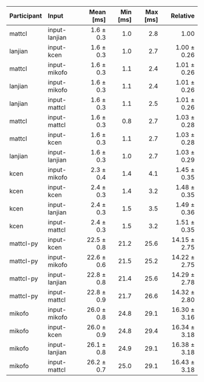 | Participant | Input | Mean [ms] | Min [ms] | Max [ms] | Relative |
|:---|:---|---:|---:|---:|---:|
| mattcl | input-lanjian | 1.6 ± 0.3 | 1.0 | 2.8 | 1.00 |
| lanjian | input-kcen | 1.6 ± 0.3 | 1.0 | 2.7 | 1.00 ± 0.26 |
| mattcl | input-mikofo | 1.6 ± 0.3 | 1.1 | 2.4 | 1.01 ± 0.26 |
| lanjian | input-mikofo | 1.6 ± 0.3 | 1.1 | 2.4 | 1.01 ± 0.26 |
| lanjian | input-mattcl | 1.6 ± 0.3 | 1.1 | 2.5 | 1.01 ± 0.26 |
| mattcl | input-mattcl | 1.6 ± 0.3 | 0.8 | 2.7 | 1.03 ± 0.28 |
| mattcl | input-kcen | 1.6 ± 0.3 | 1.1 | 2.7 | 1.03 ± 0.28 |
| lanjian | input-lanjian | 1.6 ± 0.3 | 1.0 | 2.7 | 1.03 ± 0.29 |
| kcen | input-mikofo | 2.3 ± 0.4 | 1.4 | 4.1 | 1.45 ± 0.35 |
| kcen | input-kcen | 2.4 ± 0.3 | 1.4 | 3.2 | 1.48 ± 0.35 |
| kcen | input-lanjian | 2.4 ± 0.3 | 1.5 | 3.5 | 1.49 ± 0.36 |
| kcen | input-mattcl | 2.4 ± 0.3 | 1.5 | 3.2 | 1.51 ± 0.35 |
| mattcl-py | input-kcen | 22.5 ± 0.8 | 21.2 | 25.6 | 14.15 ± 2.75 |
| mattcl-py | input-mikofo | 22.6 ± 0.6 | 21.5 | 25.2 | 14.22 ± 2.75 |
| mattcl-py | input-lanjian | 22.8 ± 0.8 | 21.4 | 25.6 | 14.29 ± 2.78 |
| mattcl-py | input-mattcl | 22.8 ± 0.9 | 21.7 | 26.6 | 14.32 ± 2.80 |
| mikofo | input-mikofo | 26.0 ± 0.8 | 24.8 | 29.1 | 16.30 ± 3.16 |
| mikofo | input-kcen | 26.0 ± 0.9 | 24.8 | 29.4 | 16.34 ± 3.18 |
| mikofo | input-lanjian | 26.1 ± 0.8 | 24.9 | 29.1 | 16.38 ± 3.18 |
| mikofo | input-mattcl | 26.2 ± 0.7 | 25.0 | 29.1 | 16.43 ± 3.18 |
